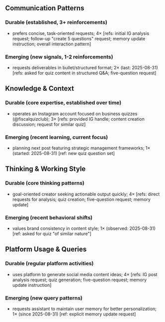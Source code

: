 ## Communication Patterns
### Durable (established, 3+ reinforcements)
- prefers concise, task-oriented requests; 4× [refs: initial IG analysis request; follow-up "create 5 questions" request; memory update instruction; overall interaction pattern]

### Emerging (new signals, 1-2 reinforcements)
- requests deliverables in bullet/structured format; 2× (last: 2025-08-31) [refs: asked for quiz content in structured Q&A; five-question request]

## Knowledge & Context
### Durable (core expertise, established over time)
- operates an Instagram account focused on business quizzes (@fiscalquizclub); 3× [refs: provided IG handle; content creation discussion; request for similar quiz]

### Emerging (recent learning, current focus)
- planning next post featuring strategic management frameworks; 1× (started: 2025-08-31) [ref: new quiz question set]

## Thinking & Working Style
### Durable (core thinking patterns)
- goal-oriented creator seeking actionable output quickly; 4× [refs: direct requests for analysis; quiz creation; five-question request; memory update]

### Emerging (recent behavioral shifts)
- values brand consistency in content style; 1× (observed: 2025-08-31) [ref: asked for quiz "of similar nature"]

## Platform Usage & Queries
### Durable (regular platform activities)
- uses platform to generate social media content ideas; 4× [refs: IG post analysis request; quiz generation; five-question request; memory update instruction]

### Emerging (new query patterns)
- requests assistant to maintain user memory for better personalization; 1× (since 2025-08-31) [ref: explicit memory update request]
